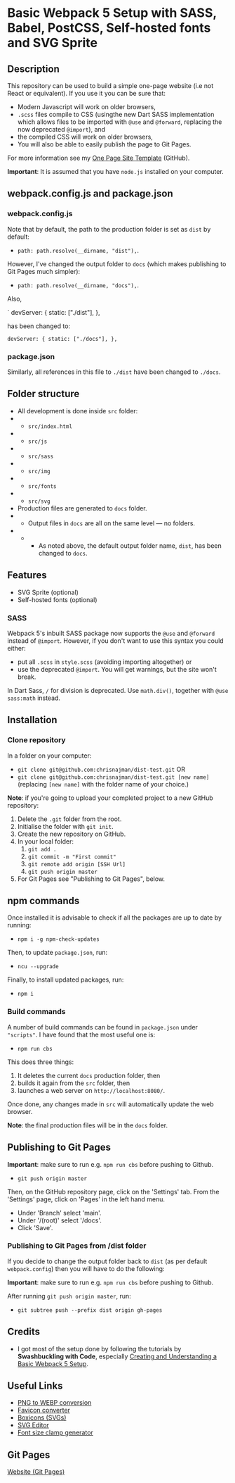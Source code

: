 # Basic Webpack 5 Setup with SASS, Babel, PostCSS, Self-hosted fonts and SVG Sprite

## Description

This repository can be used to build a simple one-page website (i.e not React or equivalent). If you use it you can be sure that:

- Modern Javascript will work on older browsers,
- `.scss` files compile to CSS (usingthe new Dart SASS implementation which allows files to be imported with `@use` and `@forward`, replacing the now deprecated `@import`), and
- the compiled CSS will work on older browsers,
- You will also be able to easily publish the page to Git Pages.

For more information see my [One Page Site Template](https://github.com/chrisnajman/one-page-site-template/tree/main) (GitHub).

**Important**: It is assumed that you have `node.js` installed on your computer.

## webpack.config.js and package.json

### webpack.config.js

Note that by default, the path to the production folder is set as `dist` by default:

- `path: path.resolve(__dirname, "dist"),`.

However, I've changed the output folder to `docs` (which makes publishing to Git Pages much simpler):

- `path: path.resolve(__dirname, "docs"),`.

Also,   

`
  devServer: {
    static: ["./dist"],
  },
  
  
has been changed to:

`
  devServer: {
    static: ["./docs"],
  },
`
### package.json

Similarly, all references in this file to `./dist` have been changed to `./docs`.

## Folder structure

- All development is done inside `src` folder:
- - `src/index.html`
- - `src/js`
- - `src/sass`
- - `src/img`
- - `src/fonts`
- - `src/svg`
- Production files are generated to `docs` folder.
- - Output files in `docs` are all on the same level — no folders.
- - - As noted above, the default output folder name, `dist`, has been changed to `docs`.

## Features

- SVG Sprite (optional)
- Self-hosted fonts (optional)



### SASS

Webpack 5's inbuilt SASS package now supports the `@use` and `@forward` instead of `@import`. However, if you don't want
to use this syntax you could either:

- put all `.scss` in `style.scss` (avoiding importing altogether) or
- use the deprecated `@import`. You will get warnings, but the site won't break.

In Dart Sass, `/` for division is deprecated. Use `math.div()`, together with `@use sass:math` instead.

## Installation

### Clone repository

In a folder on your computer:

- `git clone git@github.com:chrisnajman/dist-test.git` OR
- `git clone git@github.com:chrisnajman/dist-test.git [new name]` (replacing `[new name]` with the folder name of your choice.)

**Note**: if you're going to upload your completed project to a new GitHub repository:

1. Delete the `.git` folder from the root.
2. Initialise the folder with `git init`.
3. Create the new repository on GitHub.
4. In your local folder:
   1. `git add .`
   2. `git commit -m "First commit"`
   3. `git remote add origin [SSH Url]`
   4. `git push origin master`
5. For Git Pages see "Publishing to Git Pages", below.

## npm commands

Once installed it is advisable to check if all the packages are up to date by running:

- `npm i -g npm-check-updates`

Then, to update `package.json`, run:

- `ncu --upgrade`

Finally, to install updated packages, run:

- `npm i`

### Build commands

A number of build commands can be found in `package.json` under `"scripts"`. I have found that the most useful one is:

- `npm run cbs`

This does three things:

1. It deletes the current `docs` production folder, then
2. builds it again from the `src` folder, then
3. launches a web server on `http://localhost:8080/`.

Once done, any changes made in `src` will automatically update the web browser.

**Note**: the final production files will be in the `docs` folder.

## Publishing to Git Pages

**Important**: make sure to run e.g. `npm run cbs` before pushing to Github.

- `git push origin master`

Then, on the GitHub repository page, click on the 'Settings' tab. From the 'Settings' page, click on 'Pages' in the left hand menu.

- Under 'Branch' select 'main'.
- Under '/(root)' select '/docs'.
- Click 'Save'.

### Publishing to Git Pages from /dist folder

If you decide to change the output folder back to `dist` (as per default `webpack.config`) then you will have to do the following:

**Important**: make sure to run e.g. `npm run cbs` before pushing to Github.

After running `git push origin master`, run:

- `git subtree push --prefix dist origin gh-pages`

## Credits

- I got most of the setup done by following the tutorials by **Swashbuckling with Code**, especially [Creating and Understanding a Basic Webpack 5 Setup](https://www.youtube.com/watch?v=X1nxTjVDYdQ&list=PLmZPx_9ZF_sB4orswXdpThGMX9ii2uP7Z&index=1).

## Useful Links

- [PNG to WEBP conversion](https://onlineconvertfree.com/complete/png-webp/)
- [Favicon converter](https://favicon.io/favicon-converter/)
- [Boxicons (SVGs)](https://boxicons.com/)
- [SVG Editor](https://svgeditoronline.com/editor/)
- [Font size clamp generator](https://clamp.font-size.app/)


## Git Pages

[Website (Git Pages)](https://chrisnajman.github.io/webpack5-basic-setup)
